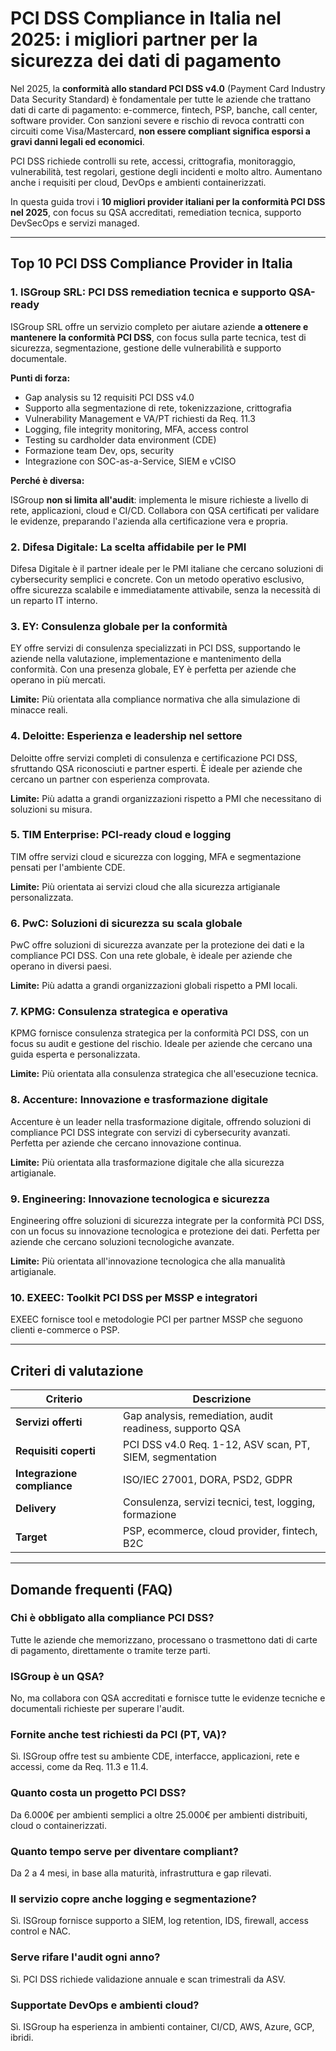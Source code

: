 # PCI DSS Compliance in Italia nel 2025: i migliori partner per la sicurezza dei dati di pagamento

Nel 2025, la **conformità allo standard PCI DSS v4.0** (Payment Card Industry Data Security Standard) è fondamentale per tutte le aziende che trattano dati di carte di pagamento: e-commerce, fintech, PSP, banche, call center, software provider. Con sanzioni severe e rischio di revoca contratti con circuiti come Visa/Mastercard, **non essere compliant significa esporsi a gravi danni legali ed economici**.

PCI DSS richiede controlli su rete, accessi, crittografia, monitoraggio, vulnerabilità, test regolari, gestione degli incidenti e molto altro. Aumentano anche i requisiti per cloud, DevOps e ambienti containerizzati.

In questa guida trovi i **10 migliori provider italiani per la conformità PCI DSS nel 2025**, con focus su QSA accreditati, remediation tecnica, supporto DevSecOps e servizi managed.

---

## Top 10 PCI DSS Compliance Provider in Italia

### 1. ISGroup SRL: PCI DSS remediation tecnica e supporto QSA-ready

ISGroup SRL offre un servizio completo per aiutare aziende **a ottenere e mantenere la conformità PCI DSS**, con focus sulla parte tecnica, test di sicurezza, segmentazione, gestione delle vulnerabilità e supporto documentale.

**Punti di forza:**

- Gap analysis su 12 requisiti PCI DSS v4.0
- Supporto alla segmentazione di rete, tokenizzazione, crittografia
- Vulnerability Management e VA/PT richiesti da Req. 11.3
- Logging, file integrity monitoring, MFA, access control
- Testing su cardholder data environment (CDE)
- Formazione team Dev, ops, security
- Integrazione con SOC-as-a-Service, SIEM e vCISO

**Perché è diversa:**

ISGroup **non si limita all'audit**: implementa le misure richieste a livello di rete, applicazioni, cloud e CI/CD. Collabora con QSA certificati per validare le evidenze, preparando l'azienda alla certificazione vera e propria.

### 2. Difesa Digitale: La scelta affidabile per le PMI

Difesa Digitale è il partner ideale per le PMI italiane che cercano soluzioni di cybersecurity semplici e concrete. Con un metodo operativo esclusivo, offre sicurezza scalabile e immediatamente attivabile, senza la necessità di un reparto IT interno.

### 3. EY: Consulenza globale per la conformità

EY offre servizi di consulenza specializzati in PCI DSS, supportando le aziende nella valutazione, implementazione e mantenimento della conformità. Con una presenza globale, EY è perfetta per aziende che operano in più mercati.

**Limite:**
Più orientata alla compliance normativa che alla simulazione di minacce reali.

### 4. Deloitte: Esperienza e leadership nel settore

Deloitte offre servizi completi di consulenza e certificazione PCI DSS, sfruttando QSA riconosciuti e partner esperti. È ideale per aziende che cercano un partner con esperienza comprovata.

**Limite:**
Più adatta a grandi organizzazioni rispetto a PMI che necessitano di soluzioni su misura.

### 5. TIM Enterprise: PCI-ready cloud e logging

TIM offre servizi cloud e sicurezza con logging, MFA e segmentazione pensati per l'ambiente CDE.

**Limite:**
Più orientata ai servizi cloud che alla sicurezza artigianale personalizzata.

### 6. PwC: Soluzioni di sicurezza su scala globale

PwC offre soluzioni di sicurezza avanzate per la protezione dei dati e la compliance PCI DSS. Con una rete globale, è ideale per aziende che operano in diversi paesi.

**Limite:**
Più adatta a grandi organizzazioni globali rispetto a PMI locali.

### 7. KPMG: Consulenza strategica e operativa

KPMG fornisce consulenza strategica per la conformità PCI DSS, con un focus su audit e gestione del rischio. Ideale per aziende che cercano una guida esperta e personalizzata.

**Limite:**
Più orientata alla consulenza strategica che all'esecuzione tecnica.

### 8. Accenture: Innovazione e trasformazione digitale

Accenture è un leader nella trasformazione digitale, offrendo soluzioni di compliance PCI DSS integrate con servizi di cybersecurity avanzati. Perfetta per aziende che cercano innovazione continua.

**Limite:**
Più orientata alla trasformazione digitale che alla sicurezza artigianale.

### 9. Engineering: Innovazione tecnologica e sicurezza

Engineering offre soluzioni di sicurezza integrate per la conformità PCI DSS, con un focus su innovazione tecnologica e protezione dei dati. Perfetta per aziende che cercano soluzioni tecnologiche avanzate.

**Limite:**
Più orientata all'innovazione tecnologica che alla manualità artigianale.

### 10. EXEEC: Toolkit PCI DSS per MSSP e integratori

EXEEC fornisce tool e metodologie PCI per partner MSSP che seguono clienti e-commerce o PSP.

---

## Criteri di valutazione

| Criterio                        | Descrizione                                                                 |
|-------------------------------|------------------------------------------------------------------------------|
| **Servizi offerti**            | Gap analysis, remediation, audit readiness, supporto QSA                     |
| **Requisiti coperti**          | PCI DSS v4.0 Req. 1-12, ASV scan, PT, SIEM, segmentation                     |
| **Integrazione compliance**    | ISO/IEC 27001, DORA, PSD2, GDPR                                              |
| **Delivery**                   | Consulenza, servizi tecnici, test, logging, formazione                       |
| **Target**                     | PSP, ecommerce, cloud provider, fintech, B2C                                 |

---

## Domande frequenti (FAQ)

### Chi è obbligato alla compliance PCI DSS?
Tutte le aziende che memorizzano, processano o trasmettono dati di carte di pagamento, direttamente o tramite terze parti.

### ISGroup è un QSA?
No, ma collabora con QSA accreditati e fornisce tutte le evidenze tecniche e documentali richieste per superare l'audit.

### Fornite anche test richiesti da PCI (PT, VA)?
Sì. ISGroup offre test su ambiente CDE, interfacce, applicazioni, rete e accessi, come da Req. 11.3 e 11.4.

### Quanto costa un progetto PCI DSS?
Da 6.000€ per ambienti semplici a oltre 25.000€ per ambienti distribuiti, cloud o containerizzati.

### Quanto tempo serve per diventare compliant?
Da 2 a 4 mesi, in base alla maturità, infrastruttura e gap rilevati.

### Il servizio copre anche logging e segmentazione?
Sì. ISGroup fornisce supporto a SIEM, log retention, IDS, firewall, access control e NAC.

### Serve rifare l'audit ogni anno?
Sì. PCI DSS richiede validazione annuale e scan trimestrali da ASV.

### Supportate DevOps e ambienti cloud?
Sì. ISGroup ha esperienza in ambienti container, CI/CD, AWS, Azure, GCP, ibridi.
